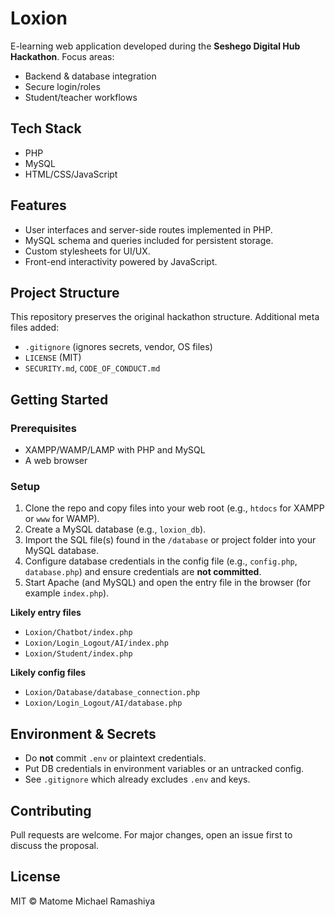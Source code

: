 # Loxion

E-learning web application developed during the **Seshego Digital Hub Hackathon**. Focus areas:
- Backend & database integration
- Secure login/roles
- Student/teacher workflows

## Tech Stack
- PHP
- MySQL
- HTML/CSS/JavaScript

## Features
- User interfaces and server-side routes implemented in PHP.
- MySQL schema and queries included for persistent storage.
- Custom stylesheets for UI/UX.
- Front-end interactivity powered by JavaScript.

## Project Structure
This repository preserves the original hackathon structure. Additional meta files added:
- `.gitignore` (ignores secrets, vendor, OS files)
- `LICENSE` (MIT)
- `SECURITY.md`, `CODE_OF_CONDUCT.md`

## Getting Started

### Prerequisites
- XAMPP/WAMP/LAMP with PHP and MySQL
- A web browser

### Setup
1. Clone the repo and copy files into your web root (e.g., `htdocs` for XAMPP or `www` for WAMP).
1. Create a MySQL database (e.g., `loxion_db`).
1. Import the SQL file(s) found in the `/database` or project folder into your MySQL database.
1. Configure database credentials in the config file (e.g., `config.php`, `database.php`) and ensure credentials are **not committed**.
1. Start Apache (and MySQL) and open the entry file in the browser (for example `index.php`).

**Likely entry files**
- `Loxion/Chatbot/index.php`
- `Loxion/Login_Logout/AI/index.php`
- `Loxion/Student/index.php`

**Likely config files**
- `Loxion/Database/database_connection.php`
- `Loxion/Login_Logout/AI/database.php`

## Environment & Secrets
- Do **not** commit `.env` or plaintext credentials.
- Put DB credentials in environment variables or an untracked config.
- See `.gitignore` which already excludes `.env` and keys.


## Contributing
Pull requests are welcome. For major changes, open an issue first to discuss the proposal.

## License
MIT © Matome Michael Ramashiya
